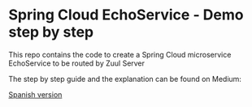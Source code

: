 # Spring Cloud EchoService - Demo step by step

This repo contains the code to create a Spring Cloud microservice EchoService to be routed by Zuul Server

The step by step guide and the explanation can be found on Medium:

[Spanish version]()
